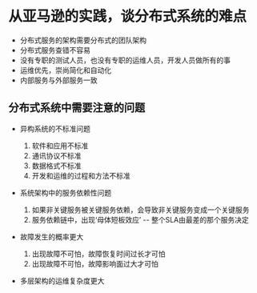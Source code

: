 # 从亚马逊的实践，谈分布式系统的难点

- 分布式服务的架构需要分布式的团队架构
- 分布式服务查错不容易
- 没有专职的测试人员，也没有专职的运维人员，开发人员做所有的事
- 运维优先，崇尚简化和自动化
- 内部服务与外部服务一致

## 分布式系统中需要注意的问题

- 异构系统的不标准问题
  1. 软件和应用不标准
  2. 通讯协议不标准
  3. 数据格式不标准
  4. 开发和运维的过程和方法不标准

- 系统架构中的服务依赖性问题
  1. 如果非关键服务被关键服务依赖，会导致非关键服务变成一个关键服务
  2. 服务依赖链中，出现‘母体短板效应’ -- 整个SLA由最差的那个服务决定

- 故障发生的概率更大
  1. 出现故障不可怕，故障恢复时间过长才可怕
  2. 出现故障不可怕，故障影响面过大才可怕

- 多层架构的运维复杂度更大
